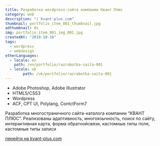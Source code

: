 ```yaml
---
title: Разработка wordpress-сайта компании Квант Плюс
category: web
description: "| kvant-plus.com"
thumbnail: portfolio_item_001_thumbnail.jpg
adthumbnail: 0s
img: portfolio_item_001_img_001.jpg
createdAt: "2018-10-16"
tags: 
  - wordpress
  - webdesign
otherLanguages:
  - locale: en
    path: /en/portfolio/razrabotka-saita-001
  - locale: uk
		path: /uk/portfolio/razrabotka-saita-001
---
```


- Adobe Photoshop, Adobe Illustrator
- HTML5/CSS3
- Wordpress
- ACF, CPT UI, Polylang, ContctForm7

Разработка многостраничного сайта-каталога компании “КВАНТ ПЛЮС”. Реализованы адаптивность, многоязычность, поиск по сайту, интерактивная карта, форма обратнойсвязи, кастомные типы поля, кастомные типы записи

[перейти на kvant-plus.com](http://kvant-plus.com)